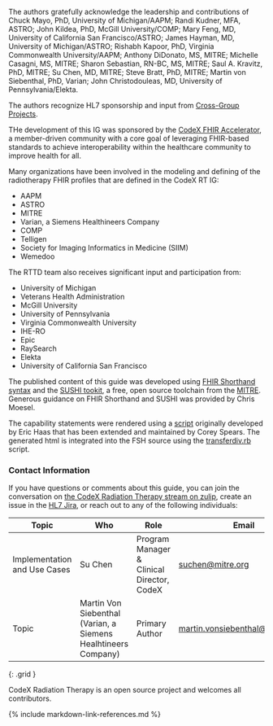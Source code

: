 The authors gratefully acknowledge the leadership and contributions of Chuck Mayo, PhD, University of Michigan/AAPM; Randi Kudner, MFA, ASTRO; John Kildea, PhD, McGill University/COMP; Mary Feng, MD, University of California San Francisco/ASTRO; James Hayman, MD, University of Michigan/ASTRO; Rishabh Kapoor, PhD, Virginia Commonwealth University/AAPM; Anthony DiDonato, MS, MITRE; Michelle Casagni, MS, MITRE; Sharon Sebastian, RN-BC, MS, MITRE; Saul A. Kravitz, PhD, MITRE; Su Chen, MD, MITRE; Steve Bratt, PhD, MITRE; Martin von Siebenthal, PhD, Varian; John Christodouleas, MD, University of Pennsylvania/Elekta.

The authors recognize HL7 sponsorship and input from [Cross-Group Projects](http://www.hl7.org/Special/committees/cgp/index.cfm).

THe development of this IG was sponsored by the [CodeX FHIR Accelerator](https://confluence.hl7.org/display/COD/CodeX+Home), a member-driven community with a core goal of leveraging FHIR-based standards to achieve interoperability within the healthcare community to improve health for all.

Many organizations have been involved in the modeling and defining of the radiotherapy FHIR profiles that are defined in the CodeX RT IG: 

- AAPM
- ASTRO
- MITRE
- Varian, a Siemens Healthineers Company
- COMP
- Telligen
- Society for Imaging Informatics in Medicine (SIIM)
- Wemedoo

The RTTD team also receives significant input and participation from:

- University of Michigan
- Veterans Health Administration
- McGill University
- University of Pennsylvania
- Virginia Commonwealth University
- IHE-RO
- Epic
- RaySearch
- Elekta
- University of California San Francisco

The published content of this guide was developed using [FHIR Shorthand syntax](http://hl7.org/fhir/uv/shorthand/) and the [SUSHI tookit](https://fshschool.org/docs/sushi/), a free, open source toolchain from the [MITRE](https://www.mitre.org). Generous guidance on FHIR Shorthand and SUSHI was provided by Chris Moesel.

The capability statements were rendered using a [script](https://github.com/cspears-mitre/CapStatement) originally developed by Eric Haas that has been extended and maintained by Corey Spears. The generated html is integrated into the FSH source using the [transferdiv.rb](transferdiv.rb) script.

### Contact Information

If you have questions or comments about this guide, you can join the conversation on [the CodeX Radiation Therapy stream on zulip](https://chat.fhir.org/#narrow/stream/332717-CodeX-Radiation-Therapy), create an issue in the [HL7 Jira](http://hl7.org/fhir-issues), or reach out to any of the following individuals:

| Topic | Who | Role | Email |
|----|---|---|------|
| Implementation and Use Cases | Su Chen | Program Manager & Clinical Director, CodeX | suchen@mitre.org |
| Topic | Martin Von Siebenthal (Varian, a Siemens Healhtineers Company) | Primary Author | martin.vonsiebenthal@varian.com |
{: .grid }

CodeX Radiation Therapy is an open source project and welcomes all contributors.

{% include markdown-link-references.md %}